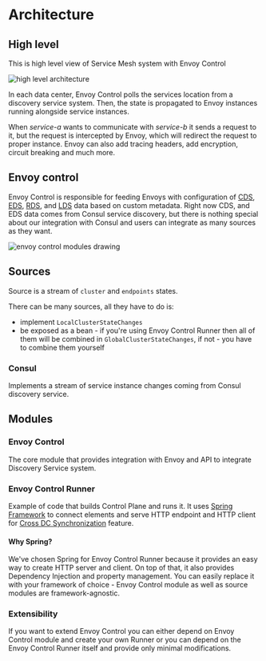 # Architecture

## High level

This is high level view of Service Mesh system with Envoy Control

![high level architecture](assets/images/high_level_architecture.png)

In each data center, Envoy Control polls the services location from a discovery service system. Then, the state
is propagated to Envoy instances running alongside service instances.

When _service-a_ wants to communicate with _service-b_ it sends a request to it, but the request is intercepted
by Envoy, which will redirect the request to proper instance. Envoy can also add tracing headers, add encryption,
circuit breaking and much more.

## Envoy control

Envoy Control is responsible for feeding Envoys with configuration of 
[CDS](https://www.envoyproxy.io/docs/envoy/latest/intro/arch_overview/operations/dynamic_configuration#cds),
[EDS](https://www.envoyproxy.io/docs/envoy/latest/intro/arch_overview/operations/dynamic_configuration#eds),
[RDS](https://www.envoyproxy.io/docs/envoy/latest/intro/arch_overview/operations/dynamic_configuration#rds),
and [LDS](https://www.envoyproxy.io/docs/envoy/latest/intro/arch_overview/operations/dynamic_configuration#lds)
data based on custom metadata.
Right now CDS, and EDS data comes from Consul service discovery,
but there is nothing special about our integration with Consul and users can integrate as many sources as they want.

![envoy control modules drawing](assets/images/envoy-control-modules-drawing.png)

## Sources

Source is a stream of `cluster` and `endpoints` states.

There can be many sources, all they have to do is:

* implement `LocalClusterStateChanges`
* be exposed as a bean - if you're using Envoy Control Runner then all of them will be combined in
`GlobalClusterStateChanges`, if not - you have to combine them yourself

### Consul
Implements a stream of service instance changes coming from Consul discovery service.

## Modules

### Envoy Control
The core module that provides integration with Envoy and API to integrate Discovery Service system.

### Envoy Control Runner
Example of code that builds Control Plane and runs it. It uses [Spring Framework](https://spring.io/) to connect
elements and serve HTTP endpoint and HTTP client for [Cross DC Synchronization](features/multi_dc_support.md) feature.

#### Why Spring?
We've chosen Spring for Envoy Control Runner because it provides an easy way to create HTTP server and client.
On top of that, it also provides Dependency Injection and property management.
You can easily replace it with your framework of choice - Envoy Control module as well as source modules are framework-agnostic.

### Extensibility
If you want to extend Envoy Control you can either depend on Envoy Control module and create your own Runner or you can
depend on the Envoy Control Runner itself and provide only minimal modifications.